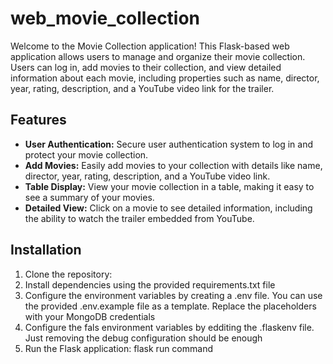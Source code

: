 # web_movie_collection

Welcome to the Movie Collection application! This Flask-based web application allows users to manage and organize their movie collection. Users can log in, add movies to their collection, and view detailed information about each movie, including properties such as name, director, year, rating, description, and a YouTube video link for the trailer.

## Features

- **User Authentication:** Secure user authentication system to log in and protect your movie collection.
- **Add Movies:** Easily add movies to your collection with details like name, director, year, rating, description, and a YouTube video link.
- **Table Display:** View your movie collection in a table, making it easy to see a summary of your movies.
- **Detailed View:** Click on a movie to see detailed information, including the ability to watch the trailer embedded from YouTube.

## Installation

1. Clone the repository:
2. Install dependencies using the provided requirements.txt file
3. Configure the environment variables by creating a .env file. You can use the provided .env.example file as a template. Replace the placeholders with your MongoDB credentials
4. Configure the fals environment variables by edditing the .flaskenv file. Just removing the debug configuration should be enough
5. Run the Flask application: flask run command
